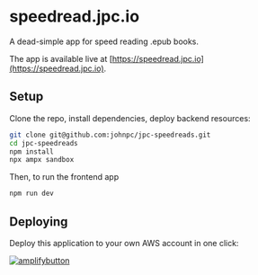 # speedread.jpc.io

A dead-simple app for speed reading .epub books.

The app is available live at [https://speedread.jpc.io](https://speedread.jpc.io).

## Setup

Clone the repo, install dependencies, deploy backend resources:

```bash
git clone git@github.com:johnpc/jpc-speedreads.git
cd jpc-speedreads
npm install
npx ampx sandbox
```

Then, to run the frontend app

```bash
npm run dev
```

## Deploying

Deploy this application to your own AWS account in one click:

[![amplifybutton](https://oneclick.amplifyapp.com/button.svg)](https://console.aws.amazon.com/amplify/home#/deploy?repo=https://github.com/johnpc/jpc-speedreads)

